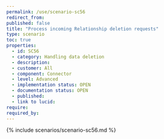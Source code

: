 ```yaml
---
permalink: /use/scenario-sc56
redirect_from: 
published: false
title: "Process incoming Relationship deletion requests"
type: scenario
toc: true
properties:
  - id: SC56
  - category: Handling data deletion
  - description:
  - customer: All
  - component: Connector
  - level: Advanced
  - implementation status: OPEN
  - documentation status: OPEN
  - published:
  - link to lucid:
require:
required_by:
---
```


{% include scenarios/scenario-sc56.md %}
